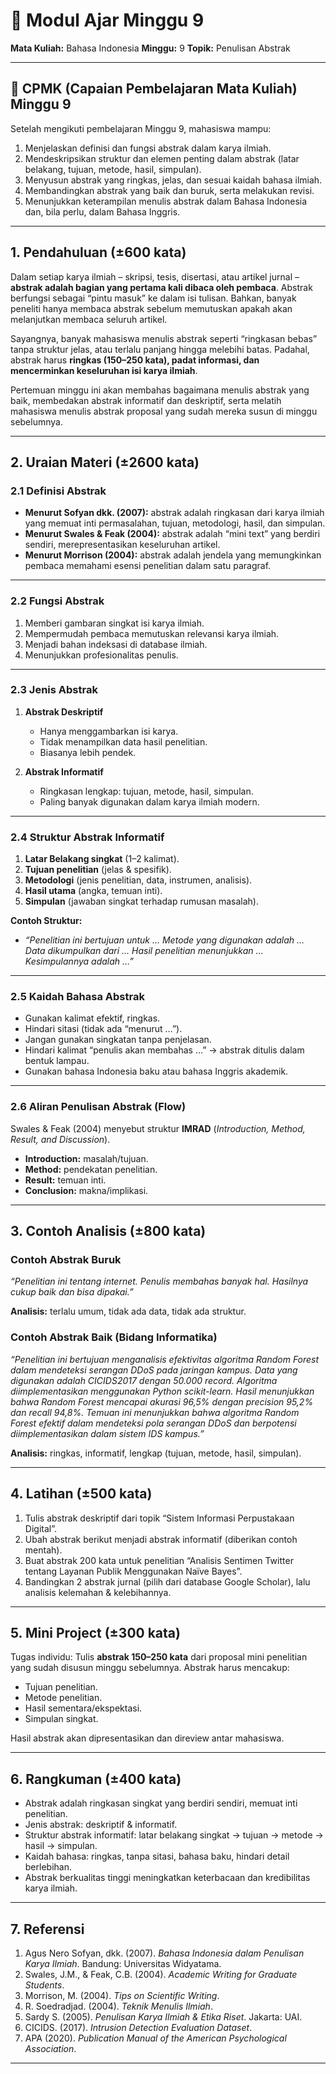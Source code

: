# 📘 Modul Ajar Minggu 9

**Mata Kuliah:** Bahasa Indonesia
**Minggu:** 9
**Topik:** Penulisan Abstrak

---

## 🎯 CPMK (Capaian Pembelajaran Mata Kuliah) Minggu 9

Setelah mengikuti pembelajaran Minggu 9, mahasiswa mampu:

1. Menjelaskan definisi dan fungsi abstrak dalam karya ilmiah.
2. Mendeskripsikan struktur dan elemen penting dalam abstrak (latar belakang, tujuan, metode, hasil, simpulan).
3. Menyusun abstrak yang ringkas, jelas, dan sesuai kaidah bahasa ilmiah.
4. Membandingkan abstrak yang baik dan buruk, serta melakukan revisi.
5. Menunjukkan keterampilan menulis abstrak dalam Bahasa Indonesia dan, bila perlu, dalam Bahasa Inggris.

---

## 1. Pendahuluan (±600 kata)

Dalam setiap karya ilmiah – skripsi, tesis, disertasi, atau artikel jurnal – **abstrak adalah bagian yang pertama kali dibaca oleh pembaca**. Abstrak berfungsi sebagai “pintu masuk” ke dalam isi tulisan. Bahkan, banyak peneliti hanya membaca abstrak sebelum memutuskan apakah akan melanjutkan membaca seluruh artikel.

Sayangnya, banyak mahasiswa menulis abstrak seperti “ringkasan bebas” tanpa struktur jelas, atau terlalu panjang hingga melebihi batas. Padahal, abstrak harus **ringkas (150–250 kata), padat informasi, dan mencerminkan keseluruhan isi karya ilmiah**.

Pertemuan minggu ini akan membahas bagaimana menulis abstrak yang baik, membedakan abstrak informatif dan deskriptif, serta melatih mahasiswa menulis abstrak proposal yang sudah mereka susun di minggu sebelumnya.

---

## 2. Uraian Materi (±2600 kata)

### 2.1 Definisi Abstrak

* **Menurut Sofyan dkk. (2007):** abstrak adalah ringkasan dari karya ilmiah yang memuat inti permasalahan, tujuan, metodologi, hasil, dan simpulan.
* **Menurut Swales & Feak (2004):** abstrak adalah “mini text” yang berdiri sendiri, merepresentasikan keseluruhan artikel.
* **Menurut Morrison (2004):** abstrak adalah jendela yang memungkinkan pembaca memahami esensi penelitian dalam satu paragraf.

---

### 2.2 Fungsi Abstrak

1. Memberi gambaran singkat isi karya ilmiah.
2. Mempermudah pembaca memutuskan relevansi karya ilmiah.
3. Menjadi bahan indeksasi di database ilmiah.
4. Menunjukkan profesionalitas penulis.

---

### 2.3 Jenis Abstrak

1. **Abstrak Deskriptif**

   * Hanya menggambarkan isi karya.
   * Tidak menampilkan data hasil penelitian.
   * Biasanya lebih pendek.

2. **Abstrak Informatif**

   * Ringkasan lengkap: tujuan, metode, hasil, simpulan.
   * Paling banyak digunakan dalam karya ilmiah modern.

---

### 2.4 Struktur Abstrak Informatif

1. **Latar Belakang singkat** (1–2 kalimat).
2. **Tujuan penelitian** (jelas & spesifik).
3. **Metodologi** (jenis penelitian, data, instrumen, analisis).
4. **Hasil utama** (angka, temuan inti).
5. **Simpulan** (jawaban singkat terhadap rumusan masalah).

**Contoh Struktur:**

* *“Penelitian ini bertujuan untuk … Metode yang digunakan adalah … Data dikumpulkan dari … Hasil penelitian menunjukkan … Kesimpulannya adalah …”*

---

### 2.5 Kaidah Bahasa Abstrak

* Gunakan kalimat efektif, ringkas.
* Hindari sitasi (tidak ada “menurut …”).
* Jangan gunakan singkatan tanpa penjelasan.
* Hindari kalimat “penulis akan membahas …” → abstrak ditulis dalam bentuk lampau.
* Gunakan bahasa Indonesia baku atau bahasa Inggris akademik.

---

### 2.6 Aliran Penulisan Abstrak (Flow)

Swales & Feak (2004) menyebut struktur **IMRAD** (*Introduction, Method, Result, and Discussion*).

* **Introduction:** masalah/tujuan.
* **Method:** pendekatan penelitian.
* **Result:** temuan inti.
* **Conclusion:** makna/implikasi.

---

## 3. Contoh Analisis (±800 kata)

### Contoh Abstrak Buruk

*“Penelitian ini tentang internet. Penulis membahas banyak hal. Hasilnya cukup baik dan bisa dipakai.”*

**Analisis:** terlalu umum, tidak ada data, tidak ada struktur.

### Contoh Abstrak Baik (Bidang Informatika)

*“Penelitian ini bertujuan menganalisis efektivitas algoritma Random Forest dalam mendeteksi serangan DDoS pada jaringan kampus. Data yang digunakan adalah CICIDS2017 dengan 50.000 record. Algoritma diimplementasikan menggunakan Python scikit-learn. Hasil menunjukkan bahwa Random Forest mencapai akurasi 96,5% dengan precision 95,2% dan recall 94,8%. Temuan ini menunjukkan bahwa algoritma Random Forest efektif dalam mendeteksi pola serangan DDoS dan berpotensi diimplementasikan dalam sistem IDS kampus.”*

**Analisis:** ringkas, informatif, lengkap (tujuan, metode, hasil, simpulan).

---

## 4. Latihan (±500 kata)

1. Tulis abstrak deskriptif dari topik “Sistem Informasi Perpustakaan Digital”.
2. Ubah abstrak berikut menjadi abstrak informatif (diberikan contoh mentah).
3. Buat abstrak 200 kata untuk penelitian “Analisis Sentimen Twitter tentang Layanan Publik Menggunakan Naïve Bayes”.
4. Bandingkan 2 abstrak jurnal (pilih dari database Google Scholar), lalu analisis kelemahan & kelebihannya.

---

## 5. Mini Project (±300 kata)

Tugas individu: Tulis **abstrak 150–250 kata** dari proposal mini penelitian yang sudah disusun minggu sebelumnya. Abstrak harus mencakup:

* Tujuan penelitian.
* Metode penelitian.
* Hasil sementara/ekspektasi.
* Simpulan singkat.

Hasil abstrak akan dipresentasikan dan direview antar mahasiswa.

---

## 6. Rangkuman (±400 kata)

* Abstrak adalah ringkasan singkat yang berdiri sendiri, memuat inti penelitian.
* Jenis abstrak: deskriptif & informatif.
* Struktur abstrak informatif: latar belakang singkat → tujuan → metode → hasil → simpulan.
* Kaidah bahasa: ringkas, tanpa sitasi, bahasa baku, hindari detail berlebihan.
* Abstrak berkualitas tinggi meningkatkan keterbacaan dan kredibilitas karya ilmiah.

---

## 7. Referensi

1. Agus Nero Sofyan, dkk. (2007). *Bahasa Indonesia dalam Penulisan Karya Ilmiah*. Bandung: Universitas Widyatama.
2. Swales, J.M., & Feak, C.B. (2004). *Academic Writing for Graduate Students*.
3. Morrison, M. (2004). *Tips on Scientific Writing*.
4. R. Soedradjad. (2004). *Teknik Menulis Ilmiah*.
5. Sardy S. (2005). *Penulisan Karya Ilmiah & Etika Riset*. Jakarta: UAI.
6. CICIDS. (2017). *Intrusion Detection Evaluation Dataset*.
7. APA (2020). *Publication Manual of the American Psychological Association*.

---



